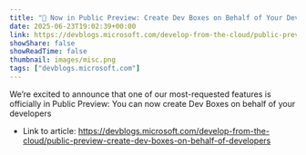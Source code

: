 ```yaml
---
title: "🎉 Now in Public Preview: Create Dev Boxes on Behalf of Your Developers"
date: 2025-06-23T19:02:39+00:00
link: https://devblogs.microsoft.com/develop-from-the-cloud/public-preview-create-dev-boxes-on-behalf-of-developers
showShare: false
showReadTime: false
thumbnail: images/misc.png
tags: ["devblogs.microsoft.com"]
---
```

We’re excited to announce that one of our most-requested features is officially in Public Preview: You can now create Dev Boxes on behalf of your developers

- Link to article: https://devblogs.microsoft.com/develop-from-the-cloud/public-preview-create-dev-boxes-on-behalf-of-developers